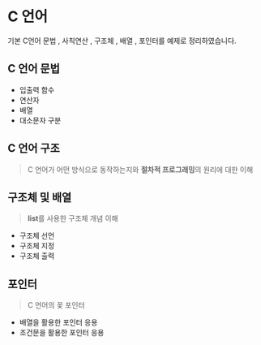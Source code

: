 # C 언어
기본 C언어 문법 , 사칙연산 ,  구조체 , 배열 , 포인터를 예제로 정리하였습니다.

##   C 언어 문법

- 입출력 함수
- 연산자
- 배열 
- 대소문자 구분

## C 언어 구조

> C 언어가 어떤 방식으로 동작하는지와 **절차적 프로그래밍**의 원리에 대한 이해

 

## 구조체 및 배열

> **list**를 사용한 구조체 개념 이해

 - 구조체 선언
 - 구조체 지정
 - 구조체 출력
 
## 포인터

>  C 언어의 꽃 포인터

- 배열을 활용한 포인터 응용
- 조건문을 활용한 포인터 응용
